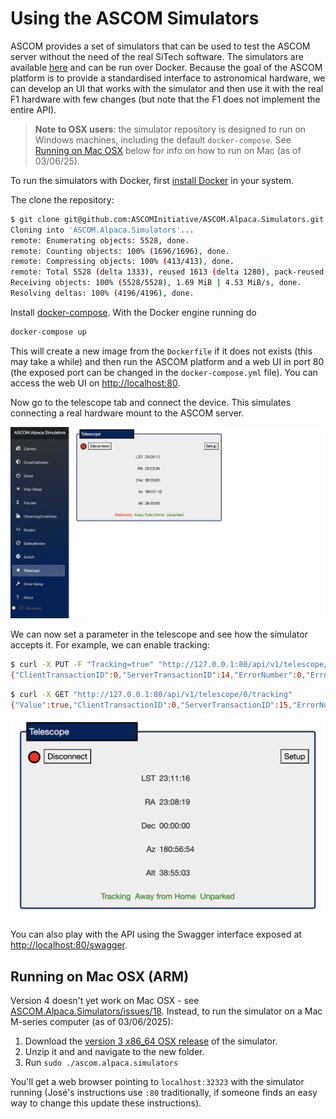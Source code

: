 # Using the ASCOM Simulators

ASCOM provides a set of simulators that can be used to test the ASCOM server without the need of the real SiTech software. The simulators are available [here](https://github.com/ASCOMInitiative/ASCOM.Alpaca.Simulators) and can be run over Docker. Because the goal of the ASCOM platform is to provide a standardised interface to astronomical hardware, we can develop an UI that works with the simulator and then use it with the real F1 hardware with few changes (but note that the F1 does not implement the entire API).

> **Note to OSX users**: the simulator repository is designed to run on Windows machines, including the default `docker-compose`. See [Running on Mac OSX](#running-on-mac-osx-arm) below for info on how to run on Mac (as of 03/06/25).

To run the simulators with Docker, first [install Docker](https://docs.docker.com/engine/install/) in your system.

The clone the repository:

```bash
$ git clone git@github.com:ASCOMInitiative/ASCOM.Alpaca.Simulators.git
Cloning into 'ASCOM.Alpaca.Simulators'...
remote: Enumerating objects: 5528, done.
remote: Counting objects: 100% (1696/1696), done.
remote: Compressing objects: 100% (413/413), done.
remote: Total 5528 (delta 1333), reused 1613 (delta 1280), pack-reused 3832 (from 1)
Receiving objects: 100% (5528/5528), 1.69 MiB | 4.53 MiB/s, done.
Resolving deltas: 100% (4196/4196), done.
```

Install [docker-compose](https://docs.docker.com/compose/). With the Docker engine running do

```bash
docker-compose up
```

This will create a new image from the `Dockerfile` if it does not exists (this may take a while) and then run the ASCOM platform and a web UI in port 80 (the exposed port can be changed in the `docker-compose.yml` file). You can access the web UI on [http://localhost:80](http://localhost:80).

Now go to the telescope tab and connect the device. This simulates connecting a real hardware mount to the ASCOM server.

![Telescope simulator](SimulatorTelescope.png)

We can now set a parameter in the telescope and see how the simulator accepts it. For example, we can enable tracking:

```bash
$ curl -X PUT -F "Tracking=true" "http://127.0.0.1:80/api/v1/telescope/0/tracking"
{"ClientTransactionID":0,"ServerTransactionID":14,"ErrorNumber":0,"ErrorMessage":""}
```

```bash
$ curl -X GET "http://127.0.0.1:80/api/v1/telescope/0/tracking"
{"Value":true,"ClientTransactionID":0,"ServerTransactionID":15,"ErrorNumber":0,"ErrorMessage":""}
```

![Telescope tracking](SimulatorTracking.png)

You can also play with the API using the Swagger interface exposed at [http://localhost:80/swagger](http://localhost:80/swagger).


## Running on Mac OSX (ARM)

Version 4 doesn't yet work on Mac OSX - see [ASCOM.Alpaca.Simulators/issues/18](https://github.com/ASCOMInitiative/ASCOM.Alpaca.Simulators/issues/18). Instead, to run the simulator on a Mac M-series computer (as of 03/06/2025):

1. Download the [version 3 x86_64 OSX release](https://github.com/ASCOMInitiative/ASCOM.Alpaca.Simulators/releases/download/v0.3.1/ascom.alpaca.simulators.macos-x64.zip) of the simulator.
2. Unzip it and and navigate to the new folder.
3. Run `sudo ./ascom.alpaca.simulators`

You'll get a web browser pointing to `localhost:32323` with the simulator running (José's instructions use `:80` traditionally, if someone finds an easy way to change this update these instructions).
